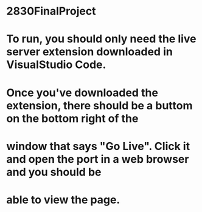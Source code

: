 # 2830FinalProject

# To run, you should only need the live server extension downloaded in VisualStudio Code. 
# Once you've downloaded the extension, there should be a buttom on the bottom right of the
# window that says "Go Live". Click it and open the port in a web browser and you should be 
# able to view the page. 
